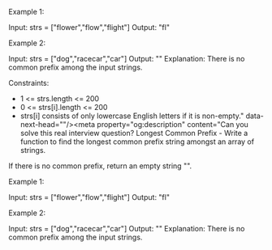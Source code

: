 <!DOCTYPE html><html lang="en"><head><meta charSet="utf-8" data-next-head=""/><meta name="viewport" content="width=device-width" data-next-head=""/><meta name="twitter:card" content="summary_large_image" data-next-head=""/><meta name="twitter:site" content="@LeetCode" data-next-head=""/><meta property="og:image" content="https://leetcode.com/static/images/LeetCode_Sharing.png" data-next-head=""/><meta property="og:locale" content="en_US" data-next-head=""/><meta property="og:site_name" content="LeetCode" data-next-head=""/><title data-next-head="">Longest Common Prefix - LeetCode</title><meta name="robots" content="index,follow" data-next-head=""/><meta name="description" content="Can you solve this real interview question? Longest Common Prefix - Write a function to find the longest common prefix string amongst an array of strings.

If there is no common prefix, return an empty string &quot;&quot;.

 

Example 1:


Input: strs = [&quot;flower&quot;,&quot;flow&quot;,&quot;flight&quot;]
Output: &quot;fl&quot;


Example 2:


Input: strs = [&quot;dog&quot;,&quot;racecar&quot;,&quot;car&quot;]
Output: &quot;&quot;
Explanation: There is no common prefix among the input strings.


 

Constraints:

 * 1 &lt;= strs.length &lt;= 200
 * 0 &lt;= strs[i].length &lt;= 200
 * strs[i] consists of only lowercase English letters if it is non-empty." data-next-head=""/><meta property="og:title" content="Longest Common Prefix - LeetCode" data-next-head=""/><meta property="og:description" content="Can you solve this real interview question? Longest Common Prefix - Write a function to find the longest common prefix string amongst an array of strings.

If there is no common prefix, return an empty string &quot;&quot;.

 

Example 1:


Input: strs = [&quot;flower&quot;,&quot;flow&quot;,&quot;flight&quot;]
Output: &quot;fl&quot;


Example 2:


Input: strs = [&quot;dog&quot;,&quot;racecar&quot;,&quot;car&quot;]
Output: &quot;&quot;
Explanation: There is no common prefix among the input strings.

